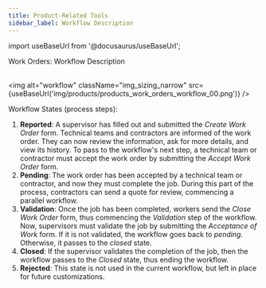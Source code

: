 ```yaml
---
title: Product-Related Tools
sidebar_label: Workflow Description
---
```


import useBaseUrl from '@docusaurus/useBaseUrl';

<span className="hero__title">Work Orders: Workflow Description</span>
<br/>
<br/>

<div className="container">
<div className="row">
<div className="col col--6">

<img alt="workflow" className="img_sizing_narrow" src={useBaseUrl('img/products/products_work_orders_workflow_00.png')} />
<br/>

</div>
<div className="col col--6">

<span className="hero__subtitle">Workflow States (process steps):</span>

1. **Reported**: A supervisor has filled out and submitted the _Create Work Order_ form. Technical teams and contractors are informed of the work order. They can now review the information, ask for more details, and view its history. To pass to the workflow's next step, a technical team or contractor must accept the work order by submitting the _Accept Work Order_ form.
2. **Pending**: The work order has been accepted by a technical team or contractor, and now they must complete the job. During this part of the process, contractors can send a quote for review, commencing a parallel workflow.
3. **Validation**: Once the job has been completed, workers send the _Close Work Order_ form, thus commencing the _Validation_ step of the workflow. Now, supervisors must validate the job by submitting the _Acceptance of Work_ form. If it is not validated, the workflow goes back to _pending_. Otherwise, it passes to the _closed_ state.
4. **Closed**: If the supervisor validates the completion of the job, then the workflow passes to the _Closed_ state, thus ending the workflow.
5. **Rejected**: This state is not used in the current workflow, but left in place for future customizations.

</div>
</div>
</div>
